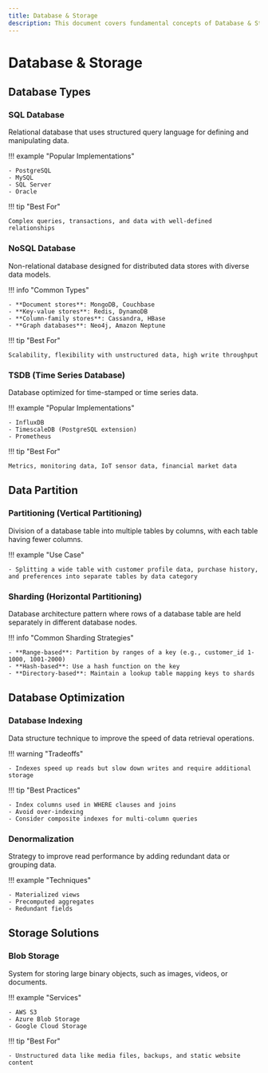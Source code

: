 ```yaml
---
title: Database & Storage
description: This document covers fundamental concepts of Database & Storage
---
```


# Database & Storage

## Database Types

### SQL Database

Relational database that uses structured query language for defining and
manipulating data.

!!! example "Popular Implementations"

    - PostgreSQL
    - MySQL
    - SQL Server
    - Oracle

!!! tip "Best For"

    Complex queries, transactions, and data with well-defined relationships

### NoSQL Database

Non-relational database designed for distributed data stores with diverse data
models.

!!! info "Common Types"

    - **Document stores**: MongoDB, Couchbase
    - **Key-value stores**: Redis, DynamoDB
    - **Column-family stores**: Cassandra, HBase
    - **Graph databases**: Neo4j, Amazon Neptune

!!! tip "Best For"

    Scalability, flexibility with unstructured data, high write throughput

### TSDB (Time Series Database)

Database optimized for time-stamped or time series data.

!!! example "Popular Implementations"

    - InfluxDB
    - TimescaleDB (PostgreSQL extension)
    - Prometheus

!!! tip "Best For"

    Metrics, monitoring data, IoT sensor data, financial market data

## Data Partition

### Partitioning (Vertical Partitioning)

Division of a database table into multiple tables by columns, with each table
having fewer columns.

!!! example "Use Case"

    - Splitting a wide table with customer profile data, purchase history, and preferences into separate tables by data category

### Sharding (Horizontal Partitioning)

Database architecture pattern where rows of a database table are held separately
in different database nodes.

!!! info "Common Sharding Strategies"

    - **Range-based**: Partition by ranges of a key (e.g., customer_id 1-1000, 1001-2000)
    - **Hash-based**: Use a hash function on the key
    - **Directory-based**: Maintain a lookup table mapping keys to shards

## Database Optimization

### Database Indexing

Data structure technique to improve the speed of data retrieval operations.

!!! warning "Tradeoffs"

    - Indexes speed up reads but slow down writes and require additional storage

!!! tip "Best Practices"

    - Index columns used in WHERE clauses and joins
    - Avoid over-indexing
    - Consider composite indexes for multi-column queries

### Denormalization

Strategy to improve read performance by adding redundant data or grouping data.

!!! example "Techniques"

    - Materialized views
    - Precomputed aggregates
    - Redundant fields

## Storage Solutions

### Blob Storage

System for storing large binary objects, such as images, videos, or documents.

!!! example "Services"

    - AWS S3
    - Azure Blob Storage
    - Google Cloud Storage

!!! tip "Best For"

    - Unstructured data like media files, backups, and static website content
